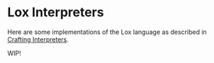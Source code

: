 # Lox Interpreters

Here are some implementations of the Lox language as described in [Crafting Interpreters](https://craftinginterpreters.com/).

WIP!